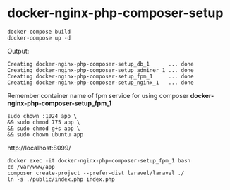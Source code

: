 # docker-nginx-php-composer-setup

```
docker-compose build
docker-compose up -d
```

Output:
```
Creating docker-nginx-php-composer-setup_db_1      ... done
Creating docker-nginx-php-composer-setup_adminer_1 ... done
Creating docker-nginx-php-composer-setup_fpm_1     ... done
Creating docker-nginx-php-composer-setup_nginx_1   ... done
```
Remember container name of fpm service for using composer
**docker-nginx-php-composer-setup_fpm_1**

```
sudo chown :1024 app \
&& sudo chmod 775 app \
&& sudo chmod g+s app \
&& sudo chown ubuntu app
```
http://localhost:8099/

```
docker exec -it docker-nginx-php-composer-setup_fpm_1 bash
cd /var/www/app
composer create-project --prefer-dist laravel/laravel ./
ln -s ./public/index.php index.php
```
